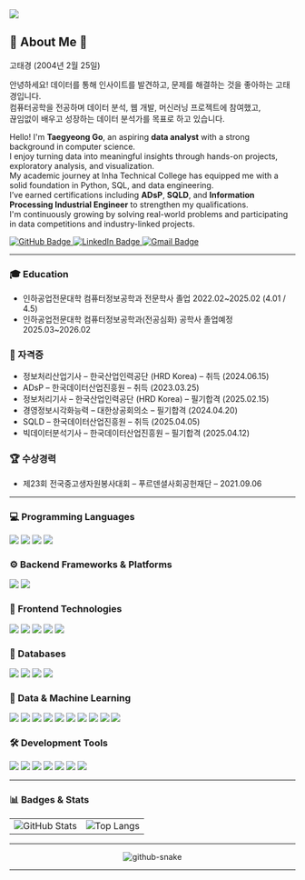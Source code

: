 <!-- header -->
<img src="https://capsule-render.vercel.app/api?type=waving&color=0:ffc0cb,100:ffa4b3&height=300&section=header&text=HI,%20There!&fontSize=70&fontAlignY=35&animation=fadeIn&fontColor=ffffff&desc=Welcome%20to%20my%20github&descSize=30" />

## 🎳 About Me 🎳

고태경  (2004년 2월 25일)

안녕하세요! 데이터를 통해 인사이트를 발견하고, 문제를 해결하는 것을 좋아하는 고태경입니다.  
컴퓨터공학을 전공하며 데이터 분석, 웹 개발, 머신러닝 프로젝트에 참여했고,  
끊임없이 배우고 성장하는 데이터 분석가를 목표로 하고 있습니다.
<!-- 현업 수준의 기술을 쌓기 위해 다양한 자격증과 대회에 도전하고 있습니다.  -->

Hello! I'm **Taegyeong Go**, an aspiring **data analyst** with a strong background in computer science.  
I enjoy turning data into meaningful insights through hands-on projects, exploratory analysis, and visualization.  
My academic journey at Inha Technical College has equipped me with a solid foundation in Python, SQL, and data engineering.  
I’ve earned certifications including **ADsP**, **SQLD**, and **Information Processing Industrial Engineer** to strengthen my qualifications.  
I'm continuously growing by solving real-world problems and participating in data competitions and industry-linked projects.

<!-- GitHub -->
<a href="https://github.com/taegyeong0225" target="_blank">
  <img src="https://img.shields.io/badge/GitHub-Profile-181717?style=flat&logo=github&logoColor=white" alt="GitHub Badge"/>
</a>

<!-- LinkedIn -->
<a href="https://www.linkedin.com/in/%EA%B3%A0%ED%83%9C%EA%B2%BD-%EA%B3%A0-4902aa2a2/" target="_blank">
  <img src="https://img.shields.io/badge/LinkedIn-Connect-0A66C2?style=flat&logo=linkedin&logoColor=white" alt="LinkedIn Badge"/>
</a>

<!-- Gmail -->
<a href="mailto:202244042@itc.ac.kr">
  <img src="https://img.shields.io/badge/Gmail-Email-D14836?style=flat&logo=gmail&logoColor=white" alt="Gmail Badge"/>
</a>

---
### 🎓 Education
- 인하공업전문대학 컴퓨터정보공학과 전문학사 졸업 2022.02~2025.02 (4.01 / 4.5)
- 인하공업전문대학 컴퓨터정보공학과(전공심화) 공학사 졸업예정 2025.03~2026.02
  
### 📜 자격증
- 정보처리산업기사 – 한국산업인력공단 (HRD Korea) – 취득 (2024.06.15)
- ADsP – 한국데이터산업진흥원 – 취득 (2023.03.25)
- 정보처리기사 – 한국산업인력공단 (HRD Korea) – 필기합격 (2025.02.15)
- 경영정보시각화능력 – 대한상공회의소 – 필기합격 (2024.04.20)
- SQLD – 한국데이터산업진흥원 – 취득 (2025.04.05)
- 빅데이터분석기사 – 한국데이터산업진흥원 – 필기합격 (2025.04.12)

### 🏆 수상경력
- 제23회 전국중고생자원봉사대회 – 푸르덴셜사회공헌재단 – 2021.09.06

---

### 💻 Programming Languages
<p>
<img src="https://img.shields.io/badge/Java-007396?style=flat&logo=OpenJDK&logoColor=white"/>
<img src="https://img.shields.io/badge/Python-1572B6?style=flat&logo=python&logoColor=white" />
<img src="https://img.shields.io/badge/C-FF69B4?style=flat&logo=C%2B%2B&logoColor=white&color=pink" />
<img src="https://img.shields.io/badge/JavaScript-F7DF1E?style=flat&logo=JavaScript&logoColor=black&color=yellow" />
</p>


### ⚙️ Backend Frameworks & Platforms
<p>
<img src="https://img.shields.io/badge/Spring-6DB33F?style=flat&logo=Spring&logoColor=white" />
<img src="https://img.shields.io/badge/Django-092E20?style=flat&logo=Django&logoColor=white" />
</p>


### 🎨 Frontend Technologies
<p>
<img src="https://img.shields.io/badge/HTML5-E34F26?style=flat&logo=HTML5&logoColor=white" />
<img src="https://img.shields.io/badge/CSS3-1E90FF?style=flat&logo=CSS3&logoColor=white" />
<img src="https://img.shields.io/badge/jQuery-0769AD?style=flat&logo=jquery&logoColor=white" />
<img src="https://img.shields.io/badge/Vue.js-4FC08D?style=flat&logo=vue.js&logoColor=white" />
<img src="https://img.shields.io/badge/bootstrap-7952B3?style=flat&logo=bootstrap&logoColor=white">
</p>


### 💾 Databases
<p>
<img src="https://img.shields.io/badge/SQL-4479A1?style=flat&logo=sqlite&logoColor=white" />
<img src="https://img.shields.io/badge/Oracle-F80000?style=flat&logo=oracle&logoColor=white">
<img src="https://img.shields.io/badge/MySQL-4479A1?style=flat&logo=mysql&logoColor=white">
<img src="https://img.shields.io/badge/PostgreSQL-4169E1?style=flat&logo=PostgreSQL&logoColor=white" />
</p>


### 🧐 Data & Machine Learning
<p>
<img src="https://img.shields.io/badge/Pandas-150458?style=flat&logo=pandas&logoColor=white" />
<img src="https://img.shields.io/badge/Numpy-013243?style=flat&logo=numpy&logoColor=white" />
<img src="https://img.shields.io/badge/Scikit--Learn-F7931E?style=flat&logo=scikit-learn&logoColor=white" />
<img src="https://img.shields.io/badge/Matplotlib-11557C?style=flat&logo=matplotlib&logoColor=white" />
<img src="https://img.shields.io/badge/Seaborn-3B4D65?style=flat" />
<img src="https://img.shields.io/badge/Plotly-3F4F75?style=flat&logo=plotly&logoColor=white" />
<img src="https://img.shields.io/badge/LightGBM-478D6C?style=flat" />
<img src="https://img.shields.io/badge/XGBoost-EC6B23?style=flat" />
<img src="https://img.shields.io/badge/TensorFlow-FF6F00?style=flat&logo=tensorflow&logoColor=white" />
<img src="https://img.shields.io/badge/PyTorch-EE4C2C?style=flat&logo=pytorch&logoColor=white" />
</p>


### 🛠 Development Tools
<p>
<img src="https://img.shields.io/badge/Markdown-000000?style=flat&logo=markdown&logoColor=white" />
<img src="https://img.shields.io/badge/Git-F05032?style=flat&logo=git&logoColor=white" />
<img src="https://img.shields.io/badge/GitHub-181717?style=flat&logo=github&logoColor=white" />
<img src="https://img.shields.io/badge/Linux-FCC624?style=flat&logo=linux&logoColor=black" />
<img src="https://img.shields.io/badge/Jupyter-F37626?style=flat&logo=jupyter&logoColor=white" />
<img src="https://img.shields.io/badge/Google%20Colab-F9AB00?style=flat&logo=googlecolab&logoColor=black" />
<img src="https://img.shields.io/badge/Notion-000000?style=flat&logo=notion&logoColor=white" />
</p>

---

### 📊 Badges & Stats

<!-- <a href="https://solved.ac/taegeong" target="_blank">
  <img src="https://mazassumnida.wtf/api/mini/generate_badge?boj=taegeong" alt="solved.ac tier" />
</a> -->

<table>
  <tr>
    <td>
      <img src="https://github-readme-stats.vercel.app/api?username=taegyeong0225&show_icons=true&theme=bright" alt="GitHub Stats"/>
    </td>
    <td>
      <img src="https://github-readme-stats.vercel.app/api/top-langs/?username=taegyeong0225&layout=compact&theme=bright" alt="Top Langs" />
    </td>
  </tr>
</table>

---

<div align="center">
  <picture>
    <source media="(prefers-color-scheme: dark)" srcset="https://github.com/otaviossousa/otaviossousa/blob/output/github-snake-dark.svg" />
    <source media="(prefers-color-scheme: light)" srcset="https://github.com/otaviossousa/otaviossousa/blob/output/github-snake.svg" />
    <img alt="github-snake" src="https://github.com/taegyeong0225/taegyeong0225/blob/output/ocean.gif" />
  </picture>
</div>

---


<!-- 깃허브 뱃지 
[![Solved.ac Profile](http://mazassumnida.wtf/api/v2/generate_badge?boj=taegeong)](https://solved.ac/taegeong/)
<a href="https://github.com/seondal"><img src="http://mazandi.herokuapp.com/api?handle=taegeong&theme=warm" alt="GitHub"/></a> -->

<!-- 깃허브 접속 캘린더 박스 & github tearbox -->
<!-- <a href="https://github.com/taegyeong0225/github-readme-activity-graph">
        <img src="https://github-readme-activity-graph.vercel.app/graph?username=taegyeong0225&bg_color=ffc0cb&color=000000&line=ffffff&point=ffa3b4" alt="taegyeong's github activity graph">
</a> -->






